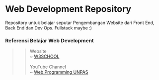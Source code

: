 # Web Development Repository
Repository untuk belajar seputar Pengembangan Website dari Front End, Back End dan Dev Ops. Fullstack maybe :)
### Referensi Belajar Web Development <br>
>> Website <br>
~ <a href="https://w3school.com">W3SCHOOL</a> <br><br>
>> YouTube Channel <br>
~ <a href="https://youtube.com/webprogrammingunpas">Web Programming UNPAS</a>
